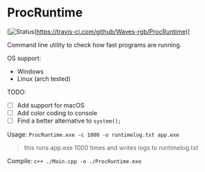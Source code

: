 # ProcRuntime
[![Status](https://travis-ci.com/Waves-rgb/ProcRuntime.svg?branch=main)(https://travis-ci.com/github/Waves-rgb/ProcRuntime)]

Command line utility to check how fast programs are running.

OS support:
 - Windows
 - Linux (arch tested)

TODO:
 - [ ] Add support for macOS
 - [ ] Add color coding to console
 - [ ] Find a better alternative to `system();`

Usage: `ProcRuntime.exe -c 1000 -o runtimelog.txt app.exe`
> this runs app.exe 1000 times and writes logs to runtimelog.txt

Compile: `c++ ./Main.cpp -o ./ProcRuntime.exe`
